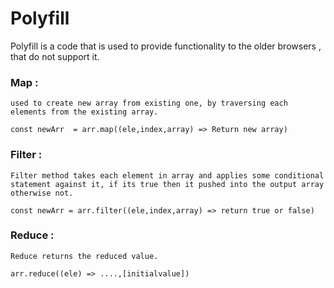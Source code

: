 # Polyfill

Polyfill is a code that is used to provide functionality to the older browsers , that do not support it.

### Map : 

```used to create new array from existing one, by traversing each elements from the existing array.```

```
const newArr  = arr.map((ele,index,array) => Return new array) 

```
### Filter : 

```Filter method takes each element in array and applies some conditional statement against it, if its true then it pushed into the output array otherwise not.```

```
const newArr = arr.filter((ele,index,array) => return true or false)
```

### Reduce : 

`Reduce returns the reduced value.`

```
arr.reduce((ele) => ....,[initialvalue])
```



